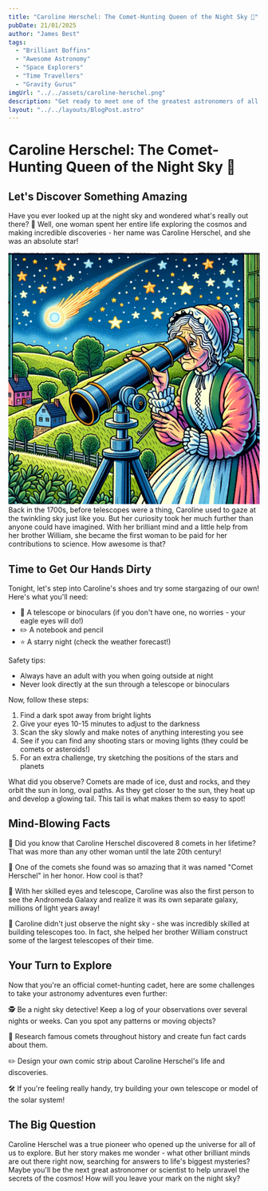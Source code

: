 ```yaml
---
title: "Caroline Herschel: The Comet-Hunting Queen of the Night Sky 🌠"
pubDate: 21/01/2025
author: "James Best"
tags:
  - "Brilliant Boffins"
  - "Awesome Astronomy"
  - "Space Explorers"
  - "Time Travellers"
  - "Gravity Gurus"
imgUrl: "../../assets/caroline-herschel.png"
description: "Get ready to meet one of the greatest astronomers of all time - Caroline Herschel! This brilliant woman discovered tons of comets and even had one named after her. We'll learn about her amazing life, try some stellar stargazing, and see if you have what it takes to be a comet hunter too!"
layout: "../../layouts/BlogPost.astro"
---
```


# Caroline Herschel: The Comet-Hunting Queen of the Night Sky 🌠

## Let's Discover Something Amazing

Have you ever looked up at the night sky and wondered what's really out there? 🤔 Well, one woman spent her entire life exploring the cosmos and making incredible discoveries - her name was Caroline Herschel, and she was an absolute star!

![A painting of Caroline Herschel looking through a telescope](../../assets/caroline-herschel.png)
Back in the 1700s, before telescopes were a thing, Caroline used to gaze at the twinkling sky just like you. But her curiosity took her much further than anyone could have imagined. With her brilliant mind and a little help from her brother William, she became the first woman to be paid for her contributions to science. How awesome is that?

## Time to Get Our Hands Dirty

Tonight, let's step into Caroline's shoes and try some stargazing of our own! Here's what you'll need:

- 🔭 A telescope or binoculars (if you don't have one, no worries - your eagle eyes will do!)
- ✏️ A notebook and pencil
- ⭐ A starry night (check the weather forecast!)

Safety tips:

- Always have an adult with you when going outside at night
- Never look directly at the sun through a telescope or binoculars

Now, follow these steps:

1. Find a dark spot away from bright lights
2. Give your eyes 10-15 minutes to adjust to the darkness
3. Scan the sky slowly and make notes of anything interesting you see
4. See if you can find any shooting stars or moving lights (they could be comets or asteroids!)
5. For an extra challenge, try sketching the positions of the stars and planets

What did you observe? Comets are made of ice, dust and rocks, and they orbit the sun in long, oval paths. As they get closer to the sun, they heat up and develop a glowing tail. This tail is what makes them so easy to spot!

## Mind-Blowing Facts

🤯 Did you know that Caroline Herschel discovered 8 comets in her lifetime? That was more than any other woman until the late 20th century!

🤩 One of the comets she found was so amazing that it was named "Comet Herschel" in her honor. How cool is that?

👀 With her skilled eyes and telescope, Caroline was also the first person to see the Andromeda Galaxy and realize it was its own separate galaxy, millions of light years away!

🔭 Caroline didn't just observe the night sky - she was incredibly skilled at building telescopes too. In fact, she helped her brother William construct some of the largest telescopes of their time.

## Your Turn to Explore

Now that you're an official comet-hunting cadet, here are some challenges to take your astronomy adventures even further:

🕵️ Be a night sky detective! Keep a log of your observations over several nights or weeks. Can you spot any patterns or moving objects?

📝 Research famous comets throughout history and create fun fact cards about them.

✏️ Design your own comic strip about Caroline Herschel's life and discoveries.

🛠 If you're feeling really handy, try building your own telescope or model of the solar system!

## The Big Question

Caroline Herschel was a true pioneer who opened up the universe for all of us to explore. But her story makes me wonder - what other brilliant minds are out there right now, searching for answers to life's biggest mysteries? Maybe you'll be the next great astronomer or scientist to help unravel the secrets of the cosmos! How will you leave your mark on the night sky?

